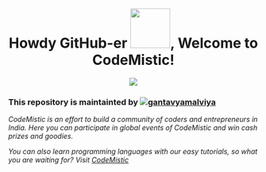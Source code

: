 <h1 align="center">Howdy GitHub-er <img src="https://i.pinimg.com/originals/8a/a4/59/8aa4595fb24b6ed585dddac4622b2445.gif" width="80">, Welcome to CodeMistic!</h1>
<a href="https://codemistic.github.io/">
<p align="center">
<img src="https://codemistic.github.io/favicon.png"/>
</p></a>

### This repository is maintainted by <a href="https://www.linkedin.com/in/gantavyamalviya/" target="blank"><img src="https://img.shields.io/badge/-Gantavya Malviya-blue?style=flat-square&logo=Linkedin&logoColor=white&link=https://www.linkedin.com/in/gantavyamalviya/" alt="gantavyamalviya"/></a>
<p><i> CodeMistic is an effort to build a community of coders and entrepreneurs in India.
Here you can participate in global events of CodeMistic and win cash prizes and goodies.

You can also learn programming languages with our easy tutorials, so what you are waiting for? Visit <a href="https://codemistic.github.io/"> CodeMistic </a></i>
  </p>
